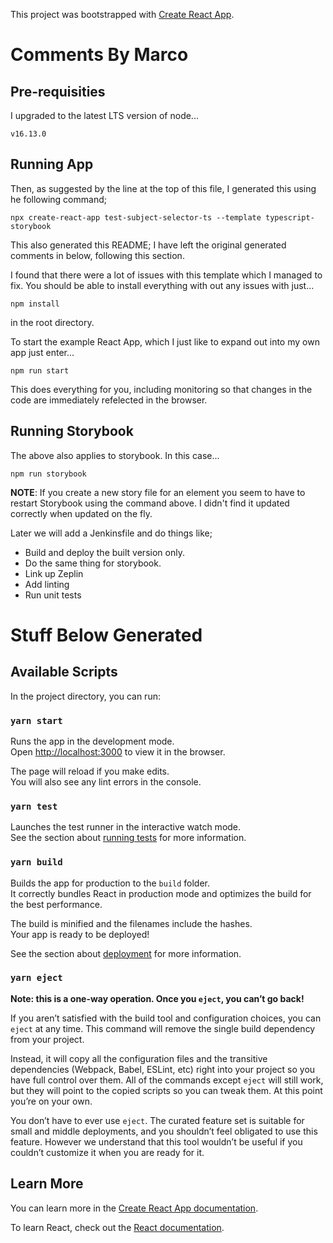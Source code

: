 This project was bootstrapped with [Create React App](https://github.com/facebook/create-react-app).

# Comments By Marco

## Pre-requisities

I upgraded to the latest LTS version of node...
```
v16.13.0
```

## Running App

Then, as suggested by the line at the top of this file, I generated this using he following command;

```shell
npx create-react-app test-subject-selector-ts --template typescript-storybook
```

This also generated this README; I have left the original generated comments in below, following this section.

I found that there were a lot of issues with this template which I managed to fix.
You should be able to install everything with out any issues with just...

```shell
npm install
```
in the root directory.

To start the example React App, which I just like to expand out into my own app just enter...
```shell
npm run start
```

This does everything for you, including monitoring so that changes in the code are immediately refelected in the browser.

## Running Storybook

The above also applies to storybook. In this case...
```shell
npm run storybook
```

**NOTE**: If you create a new story file for an element you seem to have to restart Storybook using the command above.
I didn't find it updated correctly when updated on the fly.


Later we will add a Jenkinsfile and do things like;
* Build and deploy the built version only.
* Do the same thing for storybook.
* Link up Zeplin
* Add linting
* Run unit tests

# Stuff Below Generated 

## Available Scripts

In the project directory, you can run:

### `yarn start`

Runs the app in the development mode.<br />
Open [http://localhost:3000](http://localhost:3000) to view it in the browser.

The page will reload if you make edits.<br />
You will also see any lint errors in the console.

### `yarn test`

Launches the test runner in the interactive watch mode.<br />
See the section about [running tests](https://facebook.github.io/create-react-app/docs/running-tests) for more information.

### `yarn build`

Builds the app for production to the `build` folder.<br />
It correctly bundles React in production mode and optimizes the build for the best performance.

The build is minified and the filenames include the hashes.<br />
Your app is ready to be deployed!

See the section about [deployment](https://facebook.github.io/create-react-app/docs/deployment) for more information.

### `yarn eject`

**Note: this is a one-way operation. Once you `eject`, you can’t go back!**

If you aren’t satisfied with the build tool and configuration choices, you can `eject` at any time. This command will remove the single build dependency from your project.

Instead, it will copy all the configuration files and the transitive dependencies (Webpack, Babel, ESLint, etc) right into your project so you have full control over them. All of the commands except `eject` will still work, but they will point to the copied scripts so you can tweak them. At this point you’re on your own.

You don’t have to ever use `eject`. The curated feature set is suitable for small and middle deployments, and you shouldn’t feel obligated to use this feature. However we understand that this tool wouldn’t be useful if you couldn’t customize it when you are ready for it.

## Learn More

You can learn more in the [Create React App documentation](https://facebook.github.io/create-react-app/docs/getting-started).

To learn React, check out the [React documentation](https://reactjs.org/).
